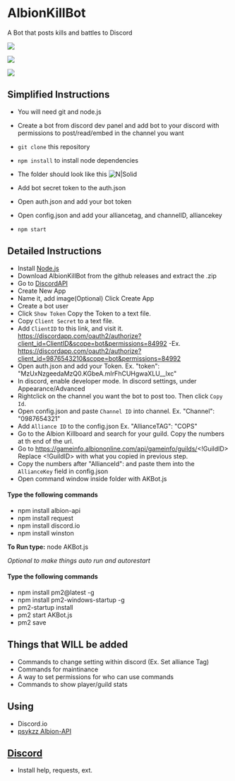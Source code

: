 # AlbionKillBot
A Bot that posts kills and battles to Discord

![](http://i.imgur.com/iOeQiyE.png)

![](https://i.imgur.com/yoNM5mS.png)

![](http://i.imgur.com/LEu1xkR.png)

## Simplified Instructions

 - You will need git and node.js
 - Create a bot from discord dev panel and add bot to your discord with permissions to post/read/embed in the channel you want
 - `git clone` this repository
 - `npm install` to install node dependencies

- The folder should look like this
![N|Solid](http://i.imgur.com/2SKHrU6.png)

 - Add bot secret token to the auth.json
 - Open auth.json and add your bot token
 - Open config.json and add your alliancetag, and channelID, alliancekey
 - `npm start`

## Detailed Instructions

- Install [Node.js](https://nodejs.org/dist/v6.11.3/node-v6.11.3-x64.msi)
- Download AlbionKillBot from the github releases and extract the .zip
- Go to [DiscordAPI](https://discordapp.com/developers/applications/me)
- Create New App
- Name it, add image(Optional) Click Create App
- Create a bot user
- Click `Show Token` Copy the Token to a text file.
- Copy `Client Secret` to a text file.
- Add `ClientID` to this link, and visit it. https://discordapp.com/oauth2/authorize?client_id=ClientID&scope=bot&permissions=84992 -Ex. https://discordapp.com/oauth2/authorize?client_id=9876543210&scope=bot&permissions=84992
- Open auth.json and add your Token. Ex. "token": "MzUxNzgeedaMzQ0.KGbeA.mIrFhCUHgwaXLU__lxc"
- In discord, enable developer mode. In discord settings, under Appearance/Advanced
- Rightclick on the channel you want the bot to post too. Then click `Copy Id`.
- Open config.json and paste `Channel ID` into channel. Ex. "Channel": "0987654321"
- Add `Alliance ID` to the config.json Ex. "AllianceTAG": "COPS"
- Go to the Albion Killboard and search for your guild. Copy the numbers at th end of the url.
- Go to https://gameinfo.albiononline.com/api/gameinfo/guilds/<!GuildID>     Replace <!GuildID> with what you copied in previous step.
- Copy the numbers after "AllianceId": and paste them into the `AllianceKey` field in config.json
- Open command window inside folder with AKBot.js

#### Type the following commands
- npm install albion-api
- npm install request
- npm install discord.io
- npm install winston

**To Run type:** node AKBot.js

*Optional to make things auto run and autorestart*
#### Type the following commands
- npm install pm2@latest -g
- npm install pm2-windows-startup -g
- pm2-startup install
- pm2 start AKBot.js
- pm2 save


## Things that WILL be added
- Commands to change setting within discord (Ex. Set alliance Tag)
- Commands for maintinance
- A way to set permissions for who can use commands
- Commands to show player/guild stats

## Using
- Discord.io
- [psykzz Albion-API](http://psykzz.com/albion-api/)

## [Discord](https://discord.gg/qcPfs6E)
- Install help, requests, ext.
